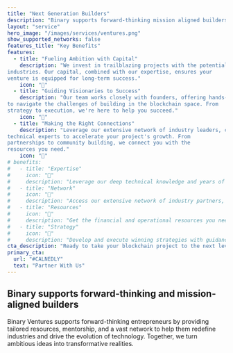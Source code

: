 ```yaml
---
title: "Next Generation Builders"
description: "Binary supports forward-thinking mission aligned builders."
layout: "service"
hero_image: "/images/services/ventures.png"
show_supported_networks: false
features_title: "Key Benefits"
features:
  - title: "Fueling Ambition with Capital"
    description: "We invest in trailblazing projects with the potential to disrupt
industries. Our capital, combined with our expertise, ensures your
venture is equipped for long-term success."
    icon: "🚀"
  - title: "Guiding Visionaries to Success"
    description: "Our team works closely with founders, offering hands-on mentorship
to navigate the challenges of building in the blockchain space. From
strategy to execution, we're here to help you succeed."
    icon: "💎"
  - title: "Making the Right Connections"
    description: "Leverage our extensive network of industry leaders, collaborators, and
technical experts to accelerate your project's growth. From
partnerships to community building, we connect you with the
resources you need."
    icon: "🤝"
# benefits:
#   - title: "Expertise"
#     icon: "🧠"
#     description: "Leverage our deep technical knowledge and years of blockchain industry experience to validate and improve your technology."
#   - title: "Network"
#     icon: "🤝"
#     description: "Access our extensive network of industry partners, developers, and investors to accelerate your project's growth."
#   - title: "Resources"
#     icon: "💪"
#     description: "Get the financial and operational resources you need to scale your project effectively and sustainably."
#   - title: "Strategy"
#     icon: "🎯"
#     description: "Develop and execute winning strategies with guidance from our experienced team of blockchain entrepreneurs."
cta_description: "Ready to take your blockchain project to the next level? Partner with Binary Ventures and access the resources you need to succeed."
primary_cta:
  url: "#CALNEDLY"
  text: "Partner With Us"
---
```


## Binary supports forward-thinking and mission-aligned builders

Binary Ventures supports forward-thinking entrepreneurs by providing
tailored resources, mentorship, and a vast network to help them redefine
industries and drive the evolution of technology. Together, we turn ambitious
ideas into transformative realities.